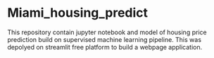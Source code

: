 # Miami_housing_predict

This repository contain jupyter notebook and model of housing price prediction build on supervised machine learning pipeline.
This was depolyed on streamlit free platform to build a webpage application.
